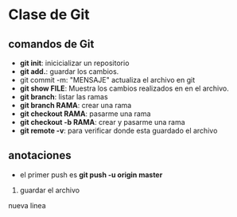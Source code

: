 # Clase de Git
## comandos de Git
- **git init**: inicicializar un repositorio
- **git add.**: guardar los cambios.
-  git commit -m: "MENSAJE" actualiza el archivo en git
- **git show FILE**: Muestra los cambios realizados en en el archivo.
- **git branch**: listar las ramas
- **git branch RAMA**: crear una rama
- **git checkout RAMA**: pasarme una rama
- **git checkout -b RAMA**: crear y pasarme una rama
- **git remote -v**: para verificar donde esta guardado el archivo

## anotaciones
- el primer push es **git push -u origin master**
1. guardar el archivo

nueva linea
